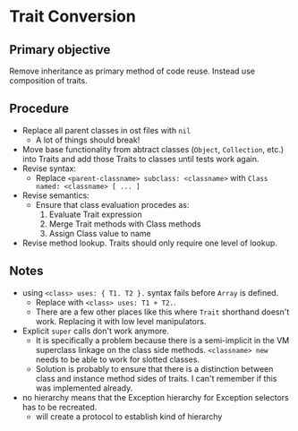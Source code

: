 # Trait Conversion

## Primary objective
Remove inheritance as primary method of code reuse.  Instead use composition of traits.

## Procedure
- Replace all parent classes in ost files with `nil`
  - A lot of things should break!
- Move base functionality from abtract classes (`Object`, `Collection`, etc.) into Traits and add those Traits to classes until tests work again.
- Revise syntax:
  - Replace `<parent-classname> subclass: <classname>` with `Class named: <classname> [ ... ]`
- Revise semantics:
  - Ensure that class evaluation procedes as:
    1. Evaluate Trait expression
    2. Merge Trait methods with Class methods
    3. Assign Class value to name
- Revise method lookup.  Traits should only require one level of lookup.

## Notes
- using `<class> uses: { T1. T2 }.` syntax fails before `Array` is defined.
  - Replace with `<class> uses: T1 + T2.`.
  - There are a few other places like this where `Trait` shorthand doesn't work.  Replacing it with low level manipulators.
- Explicit `super` calls don't work anymore.
  - It is specifically a problem because there is a semi-implicit in the VM superclass linkage on the class side methods.  `<classname> new` needs to be able to work for slotted classes.
  - Solution is probably to ensure that there is a distinction between class and instance method sides of traits.  I can't remember if this was implemented already.
- no hierarchy means that the Exception hierarchy for Exception selectors has to be recreated.
  - will create a protocol to establish kind of hierarchy